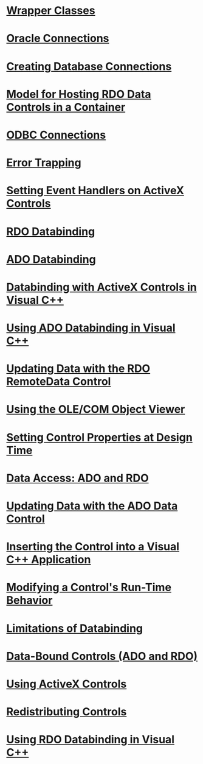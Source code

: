 # [Wrapper Classes](wrapper-classes.md)
# [Oracle Connections](oracle-connections.md)
# [Creating Database Connections](creating-database-connections.md)
# [Model for Hosting RDO Data Controls in a Container](model-for-hosting-rdo-data-controls-in-a-container.md)
# [ODBC Connections](odbc-connections.md)
# [Error Trapping](error-trapping.md)
# [Setting Event Handlers on ActiveX Controls](setting-event-handlers-on-activex-controls.md)
# [RDO Databinding](rdo-databinding.md)
# [ADO Databinding](ado-databinding.md)
# [Databinding with ActiveX Controls in Visual C++](databinding-with-activex-controls-in-visual-cpp.md)
# [Using ADO Databinding in Visual C++](using-ado-databinding-in-visual-cpp.md)
# [Updating Data with the RDO RemoteData Control](updating-data-with-the-rdo-remotedata-control.md)
# [Using the OLE/COM Object Viewer](using-the-ole-com-object-viewer.md)
# [Setting Control Properties at Design Time](setting-control-properties-at-design-time.md)
# [Data Access: ADO and RDO](data-access-ado-and-rdo.md)
# [Updating Data with the ADO Data Control](updating-data-with-the-ado-data-control.md)
# [Inserting the Control into a Visual C++ Application](inserting-the-control-into-a-visual-cpp-application.md)
# [Modifying a Control's Run-Time Behavior](modifying-a-control-s-run-time-behavior.md)
# [Limitations of Databinding](limitations-of-databinding.md)
# [Data-Bound Controls (ADO and RDO)](data-bound-controls-ado-and-rdo.md)
# [Using ActiveX Controls](using-activex-controls.md)
# [Redistributing Controls](redistributing-controls.md)
# [Using RDO Databinding in Visual C++](using-rdo-databinding-in-visual-cpp.md)
